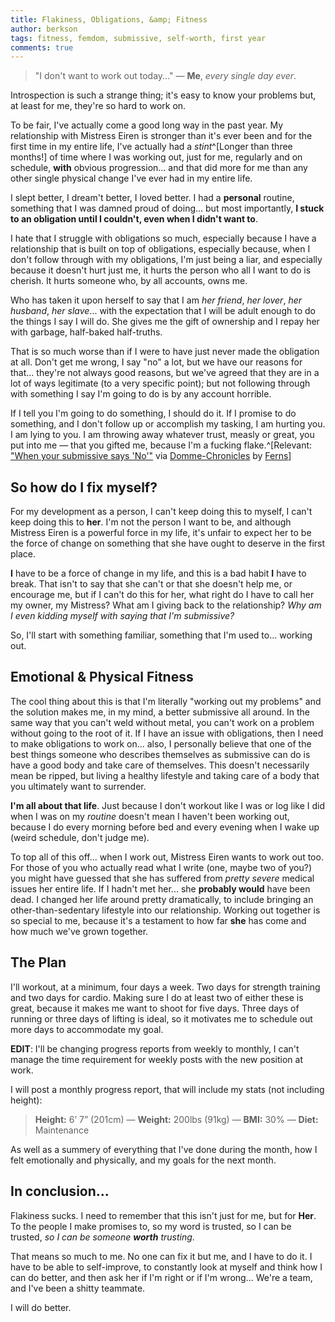 ```yaml
---
title: Flakiness, Obligations, &amp; Fitness
author: berkson
tags: fitness, femdom, submissive, self-worth, first year
comments: true
---
```


> "I don't want to work out today..." — **Me**, _every single day ever_.

Introspection is such a strange thing; it's easy to know your problems but, at least for me, they're so hard to work on.

To be fair, I've actually come a good long way in the past year.  My relationship with Mistress Eiren is stronger than it's ever been and for the first time in my entire life, I've actually had a _stint_^[Longer than three months!] of time where I was working out, just for me, regularly and on schedule, **with** obvious progression... and that did more for me than any other single physical change I've ever had in my entire life.

I slept better, I dream't better, I loved better.  I had a **personal** routine, something that I was damned proud of doing... but most importantly, **I stuck to an obligation until I couldn't, even when I didn't want to**.

I hate that I struggle with obligations so much, especially because I have a relationship that is built on top of obligations, especially because, when I don't follow through with my obligations, I'm just being a liar, and especially because it doesn't hurt just me, it hurts the person who all I want to do is cherish.  It hurts someone who, by all accounts, owns me.

Who has taken it upon herself to say that I am _her friend_, _her lover_, _her husband_, _her slave_... with the expectation that I will be adult enough to do the things I say I will do.  She gives me the gift of ownership and I repay her with garbage, half-baked half-truths.

That is so much worse than if I were to have just never made the obligation at all.  Don't get me wrong, I say "no" a lot, but we have our reasons for that... they're not always good reasons, but we've agreed that they are in a lot of ways legitimate (to a very specific point); but not following through with something I say I'm going to do is by any account horrible.

If I tell you I'm going to do something, I should do it.  If I promise to do something, and I don't follow up or accomplish my tasking, I am hurting you.  I am lying to you.  I am throwing away whatever trust, measly or great, you put into me — that you gifted me, because I'm a fucking flake.^[Relevant: ["When your submissive says 'No'"](http://www.domme-chronicles.com/2011/11/when-your-submissive-says-no/) via [Domme-Chronicles](http://www.domme-chronicles.com/) by [Ferns](http://www.twitter.com/Ferns__)]

## So how do I fix myself?

For my development as a person, I can't keep doing this to myself, I can't keep doing this to **her**.  I'm not the person I want to be, and although Mistress Eiren is a powerful force in my life, it's unfair to expect her to be the force of change on something that she have ought to deserve in the first place.

**I** have to be a force of change in my life, and this is a bad habit **I** have to break.  That isn't to say that she can't or that she doesn't help me, or encourage me, but if I can't do this for her, what right do I have to call her my owner, my Mistress?  What am I giving back to the relationship?  _Why am I even kidding myself with saying that I'm submissive?_

So, I'll start with something familiar, something that I'm used to... working out.

## Emotional & Physical Fitness

The cool thing about this is that I'm literally "working out my problems" and the solution makes me, in my mind, a better submissive all around.  In the same way that you can't weld without metal, you can't work on a problem without going to the root of it.  If I have an issue with obligations, then I need to make obligations to work on... also, I personally believe that one of the best things someone who describes themselves as submissive can do is have a good body and take care of themselves.  This doesn't necessarily mean be ripped, but living a healthy lifestyle and taking care of a body that you ultimately want to surrender.

**I'm all about that life**.  Just because I don't workout like I was or log like I did when I was on my _routine_ doesn't mean I haven't been working out, because I do every morning before bed and every evening when I wake up (weird schedule, don't judge me).

To top all of this off... when I work out, Mistress Eiren wants to work out too.  For those of you who actually read what I write (one, maybe two of you?) you might have guessed that she has suffered from _pretty severe_ medical issues her entire life.  If I hadn't met her... she **probably would** have been dead.  I changed her life around pretty dramatically, to include bringing an other-than-sedentary lifestyle into our relationship.  Working out together is so special to me, because it's a testament to how far **she** has come and how much we've grown together.

## The Plan

I'll workout, at a minimum, four days a week.  Two days for strength training and two days for cardio.  Making sure I do at least two of either these is great, because it makes me want to shoot for five days.  Three days of running or three days of lifting is ideal, so it motivates me to schedule out more days to accommodate my goal.

**EDIT**: I'll be changing progress reports from weekly to monthly, I can't manage the time requirement for weekly posts with the new position at work.

I will post a monthly progress report, that will include my stats (not including height):

> **Height:** 6’ 7” (201cm) — **Weight:** 200lbs (91kg) — **BMI:** 30% — **Diet:** Maintenance

As well as a summery of everything that I've done during the month, how I felt emotionally and physically, and my goals for the next month.

## In conclusion...

Flakiness sucks.  I need to remember that this isn't just for me, but for **Her**. To the people I make promises to, so my word is trusted, so I can be trusted, _so I can be someone **worth** trusting_.

That means so much to me.  No one can fix it but me, and I have to do it.  I have to be able to self-improve, to constantly look at myself and think how I can do better, and then ask her if I'm right or if I'm wrong... We're a team, and I've been a shitty teammate.

I will do better.
